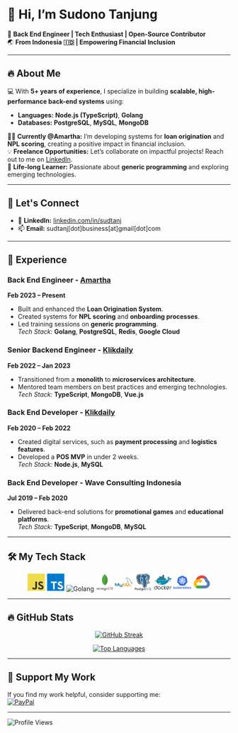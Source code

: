 # 👋 Hi, I’m **Sudono Tanjung**  
🚀 **Back End Engineer | Tech Enthusiast | Open-Source Contributor**  
🌏 **From Indonesia 🇮🇩 | Empowering Financial Inclusion**

---

## 🔥 About Me

💻 With **5+ years of experience**, I specialize in building **scalable, high-performance back-end systems** using:  
- **Languages:** **Node.js (TypeScript)**, **Golang**  
- **Databases:** **PostgreSQL**, **MySQL**, **MongoDB**

👨‍💼 **Currently @Amartha:** I’m developing systems for **loan origination** and **NPL scoring**, creating a positive impact in financial inclusion.  
💡 **Freelance Opportunities:** Let’s collaborate on impactful projects! Reach out to me on [LinkedIn](https://www.linkedin.com/in/sudtanj).  
🌱 **Life-long Learner:** Passionate about **generic programming** and exploring emerging technologies.  

---

## 🔗 Let's Connect  

- 💼 **LinkedIn:** [linkedin.com/in/sudtanj](https://www.linkedin.com/in/sudtanj)  
- 📫 **Email:** sudtanj[dot]business[at]gmail[dot]com  

---

## 💼 Experience

### **Back End Engineer** - [Amartha](https://www.amartha.com/)  
**Feb 2023 – Present**  
- Built and enhanced the **Loan Origination System**.  
- Created systems for **NPL scoring** and **onboarding processes**.  
- Led training sessions on **generic programming**.  
*Tech Stack:* **Golang**, **PostgreSQL**, **Redis**, **Google Cloud**

### **Senior Backend Engineer** - [Klikdaily](https://klikdaily.io/)  
**Feb 2022 – Jan 2023**  
- Transitioned from a **monolith** to **microservices architecture**.  
- Mentored team members on best practices and emerging technologies.  
*Tech Stack:* **TypeScript**, **MongoDB**, **Vue.js**

### **Back End Developer** - [Klikdaily](https://klikdaily.io/)  
**Feb 2020 – Feb 2022**  
- Created digital services, such as **payment processing** and **logistics features**.  
- Developed a **POS MVP** in under 2 weeks.  
*Tech Stack:* **Node.js**, **MySQL**

### **Back End Developer** - Wave Consulting Indonesia  
**Jul 2019 – Feb 2020**  
- Delivered back-end solutions for **promotional games** and **educational platforms**.  
*Tech Stack:* **TypeScript**, **MongoDB**, **MySQL**

---

## 🛠 My Tech Stack

<p align="center">
  <img src="https://github.com/devicons/devicon/blob/master/icons/javascript/javascript-original.svg" title="JavaScript" alt="JavaScript" width="40" height="40"/>
  <img src="https://github.com/devicons/devicon/blob/master/icons/typescript/typescript-original.svg" title="TypeScript" alt="TypeScript" width="40" height="40"/>
  <img src="https://github.com/devicons/devicon/blob/master/icons/golang/golang-original.svg" title="Golang" alt="Golang" width="40" height="40"/>
  <img src="https://github.com/devicons/devicon/blob/master/icons/mongodb/mongodb-original-wordmark.svg" title="MongoDB" alt="MongoDB" width="40" height="40"/>
  <img src="https://github.com/devicons/devicon/blob/master/icons/mysql/mysql-original-wordmark.svg" title="MySQL" alt="MySQL" width="40" height="40"/>
  <img src="https://github.com/devicons/devicon/blob/master/icons/postgresql/postgresql-original-wordmark.svg" title="PostgreSQL" alt="PostgreSQL" width="40" height="40"/>
  <img src="https://github.com/devicons/devicon/blob/master/icons/docker/docker-original-wordmark.svg" title="Docker" alt="Docker" width="40" height="40"/>
  <img src="https://github.com/devicons/devicon/blob/master/icons/kubernetes/kubernetes-plain-wordmark.svg" title="Kubernetes" alt="Kubernetes" width="40" height="40"/>
  <img src="https://github.com/devicons/devicon/blob/master/icons/googlecloud/googlecloud-original.svg" title="Google Cloud" alt="Google Cloud" width="40" height="40"/>
</p>

---

## 🔥 GitHub Stats  

<p align="center">
  <a href="https://git.io/streak-stats">
    <img src="http://github-readme-streak-stats.herokuapp.com?user=sudtanj&theme=dark&hide_border=true" alt="GitHub Streak" />
  </a>
</p>
<p align="center">
  <a href="https://github.com/anuraghazra/github-readme-stats">
    <img src="https://github-readme-stats.vercel.app/api/top-langs/?username=sudtanj&layout=compact&theme=vision-friendly-dark&hide_border=true" alt="Top Languages" />
  </a>
</p>

---

## 💙 Support My Work

If you find my work helpful, consider supporting me:  
[![PayPal](https://www.paypalobjects.com/en_US/i/btn/btn_donateCC_LG.gif)](https://www.paypal.me/sudtanj)

---

![Profile Views](https://komarev.com/ghpvc/?username=sudtanj&color=blue&style=flat)
